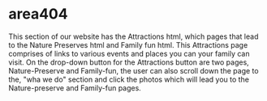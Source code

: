# area404

This section of our website has the Attractions html, which pages that lead to the Nature Preserves html and Family fun html.
This Attractions page comprises of links to various events and places you can your family can visit. 
On the drop-down button for the Attractions button are two pages, Nature-Preserve and Family-fun, the user can also scroll down the page to the, "wha we do" section and 
click the photos which will lead you to the Nature-preserve and Family-fun pages.
